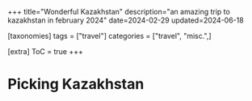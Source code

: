 +++
title="Wonderful Kazakhstan"
description="an amazing trip to kazakhstan in february 2024"
date=2024-02-29
updated=2024-06-18

[taxonomies]
tags = ["travel"]
categories = ["travel", "misc.",]

[extra]
ToC = true
+++

# Picking Kazakhstan